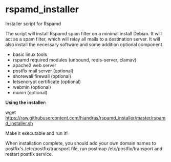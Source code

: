 # rspamd_installer
Installer script for Rspamd

The script will install Rspamd spam filter on a minimal install Debian.
It will act as a spam filter, which will relay all mails to a destination server.
It will also install the necessary software and some addition optional component.

- basic linux tools
- rspamd required modules (unbound, redis-server, clamav)
- apache2 web server
- postfix mail server (optional)
- shorewall firewall (optional)
- letsencrypt certificate (optional)
- webmin (optional)
- munin (optional)

<b>Using the installer:</b>

wget https://raw.githubusercontent.com/hiandras/rspamd_installer/master/rspamd_installer.sh

Make it executable and run it!

When installation complete, you should add your own domain names to postfix's
/etc/postfix/transport file, run postmap /etc/postfix/transport and restart postfix service.
